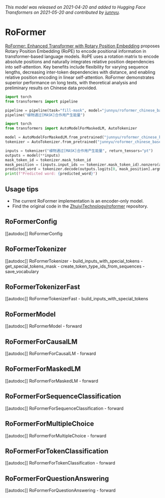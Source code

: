 <!--Copyright 2021 The HuggingFace Team. All rights reserved.

Licensed under the Apache License, Version 2.0 (the "License"); you may not use this file except in compliance with
the License. You may obtain a copy of the License at

http://www.apache.org/licenses/LICENSE-2.0

Unless required by applicable law or agreed to in writing, software distributed under the License is distributed on
an "AS IS" BASIS, WITHOUT WARRANTIES OR CONDITIONS OF ANY KIND, either express or implied. See the License for the
specific language governing permissions and limitations under the License.

⚠️ Note that this file is in Markdown but contain specific syntax for our doc-builder (similar to MDX) that may not be
rendered properly in your Markdown viewer.

-->
*This model was released on 2021-04-20 and added to Hugging Face Transformers on 2021-05-20 and contributed by [junnyu](https://huggingface.co/junnyu).*

# RoFormer

[RoFormer: Enhanced Transformer with Rotary Position Embedding](https://huggingface.co/papers/2104.09864v1) proposes Rotary Position Embedding (RoPE) to encode positional information in transformer-based language models. RoPE uses a rotation matrix to encode absolute positions and naturally integrates relative position dependencies into self-attention. Key benefits include flexibility for varying sequence lengths, decreasing inter-token dependencies with distance, and enabling relative position encoding in linear self-attention. RoFormer demonstrates superior performance on long texts, with theoretical analysis and preliminary results on Chinese data provided.

<hfoptions id="usage">
<hfoption id="Pipeline">

```py
import torch
from transformers import pipeline

pipeline = pipeline(task="fill-mask", model="junnyu/roformer_chinese_base", dtype="auto")
pipeline("植物通过[MASK]合作用产生能量")
```

</hfoption>
<hfoption id="AutoModel">

```py
import torch
from transformers import AutoModelForMaskedLM, AutoTokenizer

model = AutoModelForMaskedLM.from_pretrained("junnyu/roformer_chinese_base", dtype="auto")
tokenizer = AutoTokenizer.from_pretrained("junnyu/roformer_chinese_base")

inputs = tokenizer("植物通过[MASK]合作用产生能量", return_tensors="pt")
outputs = model(**inputs)
mask_token_id = tokenizer.mask_token_id
mask_position = (inputs.input_ids == tokenizer.mask_token_id).nonzero(as_tuple=True)[1]
predicted_word = tokenizer.decode(outputs.logits[0, mask_position].argmax(dim=-1))
print(f"Predicted word: {predicted_word}")
```

</hfoption>
</hfoptions>

## Usage tips

- The current RoFormer implementation is an encoder-only model.
- Find the original code in the [ZhuiyiTechnology/roformer](https://github.com/ZhuiyiTechnology/roformer) repository.

## RoFormerConfig

[[autodoc]] RoFormerConfig

## RoFormerTokenizer

[[autodoc]] RoFormerTokenizer
    - build_inputs_with_special_tokens
    - get_special_tokens_mask
    - create_token_type_ids_from_sequences
    - save_vocabulary

## RoFormerTokenizerFast

[[autodoc]] RoFormerTokenizerFast
    - build_inputs_with_special_tokens

## RoFormerModel

[[autodoc]] RoFormerModel
    - forward

## RoFormerForCausalLM

[[autodoc]] RoFormerForCausalLM
    - forward

## RoFormerForMaskedLM

[[autodoc]] RoFormerForMaskedLM
    - forward

## RoFormerForSequenceClassification

[[autodoc]] RoFormerForSequenceClassification
    - forward

## RoFormerForMultipleChoice

[[autodoc]] RoFormerForMultipleChoice
    - forward

## RoFormerForTokenClassification

[[autodoc]] RoFormerForTokenClassification
    - forward

## RoFormerForQuestionAnswering

[[autodoc]] RoFormerForQuestionAnswering
    - forward

